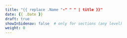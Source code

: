 ```yaml
---
title: "{{ replace .Name "-" " " | title }}"
date: {{ .Date }}
draft: true
showInSidenav: false  # only for sections (any level)
weight: 0
---
```


